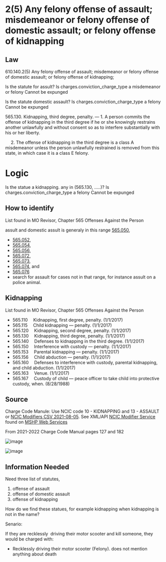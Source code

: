 # 2(5)  Any felony offense of assault; misdemeanor or felony offense of domestic assault; or felony offense of kidnapping

## Law

610.140.2(5)  Any felony offense of assault; misdemeanor or felony offense of domestic assault; or felony offense of kidnapping;

Is the statute for assult?
   Is charges.conviction_charge_type a misdemeanor or felony
       Cannot be expunged

Is the statute domestic assault?
   Is charges.conviction_charge_type a felony
       Cannot be expunged
       
       
       
565.130.  Kidnapping, third degree, penalty. — 1.  A person commits the offense of kidnapping in the third degree if he or she knowingly restrains another unlawfully and without consent so as to interfere substantially with his or her liberty.

  2.  The offense of kidnapping in the third degree is a class A misdemeanor unless the person unlawfully restrained is removed from this state, in which case it is a class E felony.

# Logic 
Is the statue a kidnapping. any in  (565.130, .....)?
   Is charges.conviction_charge_type a felony
       Cannot be expunged
       
       
## How to identify
List found in MO Revisor, Chapter 565 Offenses Against the Person

assult and domestic assult is generaly in this range [565.050](https://www.revisor.mo.gov/main/OneSection.aspx?section=565.050),
* [565.052](https://www.revisor.mo.gov/main/OneSection.aspx?section=565.052),
* [565.054](https://www.revisor.mo.gov/main/OneSection.aspx?section=565.054),
* [565.056](https://www.revisor.mo.gov/main/OneSection.aspx?section=565.056),
* [565.072](https://www.revisor.mo.gov/main/OneSection.aspx?section=565.072),
* [565.073](https://www.revisor.mo.gov/main/OneSection.aspx?section=565.073),
* [565.074](https://www.revisor.mo.gov/main/OneSection.aspx?section=565.074), and
* [565.076](https://www.revisor.mo.gov/main/OneSection.aspx?section=565.076) 
* search for assault for cases not in that range, for instance assult on a police animal.


## Kidnapping

List found in MO Revisor, Chapter 565 Offenses Against the Person

* 565.110  	Kidnapping, first degree, penalty. (1/1/2017)		
* 565.115  	Child kidnapping — penalty. (1/1/2017)		
* 565.120  	Kidnapping, second degree, penalty. (1/1/2017)		
* 565.130  	Kidnapping, third degree, penalty. (1/1/2017)		
* 565.140  	Defenses to kidnapping in the third degree. (1/1/2017)		
* 565.150  	Interference with custody — penalty. (1/1/2017)		
* 565.153  	Parental kidnapping — penalty. (1/1/2017)		
* 565.156  	Child abduction — penalty. (1/1/2017)		
* 565.160  	Defenses to interference with custody, parental kidnapping, and child abduction. (1/1/2017)		
* 565.163  	Venue. (1/1/2017)		
* 565.167  	Custody of child — peace officer to take child into protective custody, when. (8/28/1988)

## Source


Charge Code Manule:  Use NCIC code 10 - KIDNAPPING and 13 - ASSAULT  or [NCIC Modifiers CSV 2021-08-05](https://www.mshp.dps.missouri.gov/MSHPWeb/PatrolDivisions/CRID/NCICModifiersCSV2021-8-5.csv). See XML/API [NCIC Modifier Service](https://www.mshp.dps.mo.gov/cj08service/api/NcicModifier/xml) found on [MSHP Web Services](https://www.mshp.dps.missouri.gov/CJ08Client/Home/WebService)

From 2021-2022 Charge Code Manual pages 127 and 182

![image](https://user-images.githubusercontent.com/447024/133735229-59de831d-85e1-4816-a5f8-86aeb9d22b6d.png)


![image](https://user-images.githubusercontent.com/447024/133735318-95e70a94-5680-4934-923d-6a1be25111b9.png)



## Information Needed

Need three list of statutes,  

1. offense of assault
2. offense of domestic assault
3. offense of kidnapping

How do we find these statues, for example kidnapping when kidnapping is not in the name?



Senario:

If they are recklessly  driving their motor scooter and kill someone, they would be charged with:
* Recklessly driving their motor scooter (Felony). does not mention anything about death


